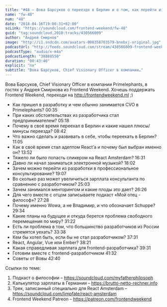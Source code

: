 ```yaml
---
title: "#48 – Вова Барсуков о переезде в Берлин и о том, как перейти из frontend-разработки в консалтинг"
name: "fw-48"
num: "48"
date: "2018-04-16T19:00:31+02:00"
scLink: "https://soundcloud.com/frontend-weekend/fw-48"
guid: "tag:soundcloud,2010:tracks/430566009"
author: "Андрей Смирнов"
image: "http://i1.sndcdn.com/avatars-000358703579-bnobxj-original.jpg"
podcastUrl: "http://feeds.soundcloud.com/stream/430566009-frontend-weekend-fw-48.m4a"
podcastType: "audio/x-m4a"
podcastLength: "38888550"
duration: "00:43:46"
explicit: "no"
subtitle: "Вова Барсуков, Chief Visionary Officer в компании…"
---
```

Вова Барсуков, Chief Visionary Officer в компании Primelephants, в гостях у Андрея Смирнова из Frontend Weekend. Хочешь поддержать Frontend Weekend, переходи на http://frontendweekend.ml ;)

- Как пришел в разработку и чем обычно занимается CVO в Primelephants? 00:35
- При каких обстоятельствах из разработчика стал предпринимателем? 05:18
- Почему в своё время переехал в Берлин и какие нашел плюсы/минусы переезда? 08:42
- Что важно сделать и развивать в себе, чтобы переехать в Берлин? 11:05
- Как в своё время стал адептом React’а и почему был выбран именно он? 13:52
- Тяжело ли было попасть спикером на React Amsterdam? 16:31
- Давно ли начал заниматься электронной музыкой? 18:02
- Зачем можно перейти из разработки в профессиональное консультирование? 19:07
- Во сколько раз может увеличиться зарплата консультанта по сравнению с разработчиком? 25:03
- Зачем занимался менторингом и какие плоды это дает? 26:26
- Для чего вместе с отцом записываете подкаст «Мой отец - философ»? 27:28
- Почему именно Wowa, а не Владимир, и что обозначает Schuppe? 29:34
- Какие планы на будущее и откуда берется проблема свободного перемещения по миру? 31:22
- Есть ли проблема в том, что большинство разработчиков из России стремятся уехать? 33:38
- Кем бы хотел быть, если бы не стал разработчиком? 37:31
- React, Angular, Vue или Ember? 38:21
- Какая справедливая зарплата для frontend-разработчика? 39:31
- Готовим вместе с frontend-разработчиком 41:32
- Советы от Вовы 42:40

Ссылки по теме:
1) Подкаст о философии – https://soundcloud.com/myfatherphilosoph
2) Калькулятор зарплаты в Германии – https://brutto-netto-rechner.info
3) Трек, записанный специально для React Amsterdam – https://soundcloud.com/limpfate/react-amsterdam
4) Frontend Weekend Patreon – https://patreon.com/frontendweekend